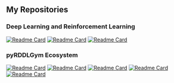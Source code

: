 ## My Repositories

### Deep Learning and Reinforcement Learning

[![Readme Card](https://github-readme-stats.vercel.app/api/pin/?username=mike-gimelfarb&repo=cascade-correlation-neural-networks)](https://github.com/mike-gimelfarb/cascade-correlation-neural-networks)
[![Readme Card](https://github-readme-stats.vercel.app/api/pin/?username=mike-gimelfarb&repo=deep-successor-features-for-transfer)](https://github.com/mike-gimelfarb/deep-successor-features-for-transfer)
[![Readme Card](https://github-readme-stats.vercel.app/api/pin/?username=mike-gimelfarb&repo=bayesian-reward-shaping)](https://github.com/mike-gimelfarb/bayesian-reward-shaping)

### pyRDDLGym Ecosystem

[![Readme Card](https://github-readme-stats.vercel.app/api/pin/?username=pyrddlgym-project&repo=pyRDDLGym)](https://github.com/pyrddlgym-project/pyRDDLGym)
[![Readme Card](https://github-readme-stats.vercel.app/api/pin/?username=pyrddlgym-project&repo=rddlrepository)](https://github.com/pyrddlgym-project/rddlrepository)
[![Readme Card](https://github-readme-stats.vercel.app/api/pin/?username=pyrddlgym-project&repo=pyRDDLGym-jax)](https://github.com/pyrddlgym-project/pyRDDLGym-jax)
[![Readme Card](https://github-readme-stats.vercel.app/api/pin/?username=pyrddlgym-project&repo=pyRDDLGym-rl)](https://github.com/pyrddlgym-project/pyRDDLGym-rl)
[![Readme Card](https://github-readme-stats.vercel.app/api/pin/?username=pyrddlgym-project&repo=pyRDDLGym-prost)](https://github.com/pyrddlgym-project/pyRDDLGym-prost)

<!--
**mike-gimelfarb/mike-gimelfarb** is a ✨ _special_ ✨ repository because its `README.md` (this file) appears on your GitHub profile.

Here are some ideas to get you started:

- 🔭 I’m currently working on ...
- 🌱 I’m currently learning ...
- 👯 I’m looking to collaborate on ...
- 🤔 I’m looking for help with ...
- 💬 Ask me about ...
- 📫 How to reach me: ...
- 😄 Pronouns: ...
- ⚡ Fun fact: ...
-->
